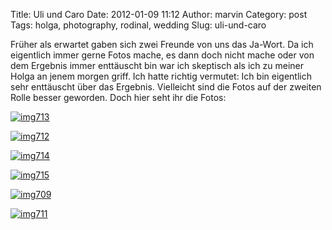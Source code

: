 Title: Uli und Caro
Date: 2012-01-09 11:12
Author: marvin
Category: post
Tags: holga, photography, rodinal, wedding
Slug: uli-und-caro

Früher als erwartet gaben sich zwei Freunde von uns das Ja-Wort. Da ich
eigentlich immer gerne Fotos mache, es dann doch nicht mache oder von
dem Ergebnis immer enttäuscht bin war ich skeptisch als ich zu meiner
Holga an jenem morgen griff. Ich hatte richtig vermutet: Ich bin
eigentlich sehr enttäuscht über das Ergebnis. Vielleicht sind die Fotos
auf der zweiten Rolle besser geworden. Doch hier seht ihr die Fotos:

[![img713](http://farm8.staticflickr.com/7172/6666141935_9c574d5567.jpg)](http://www.flickr.com/photos/marvinxsteadfast/6666141935/ "img713 by marvinxsteadfast, on Flickr, via Patr")

[![img712](http://farm8.staticflickr.com/7022/6666143495_9046fba6df.jpg)](http://www.flickr.com/photos/marvinxsteadfast/6666143495/ "img712 by marvinxsteadfast, on Flickr, via Patr")

[![img714](http://farm8.staticflickr.com/7032/6666146213_43ee9b9248.jpg)](http://www.flickr.com/photos/marvinxsteadfast/6666146213/ "img714 by marvinxsteadfast, on Flickr, via Patr")

[![img715](http://farm8.staticflickr.com/7159/6666147601_2730b5d526.jpg)](http://www.flickr.com/photos/marvinxsteadfast/6666147601/ "img715 by marvinxsteadfast, on Flickr, via Patr")

[![img709](http://farm8.staticflickr.com/7033/6666145137_c56ed7d330.jpg)](http://www.flickr.com/photos/marvinxsteadfast/6666145137/ "img709 by marvinxsteadfast, on Flickr, via Patr")

[![img711](http://farm8.staticflickr.com/7168/6666149009_8ecfe7e8c3.jpg)](http://www.flickr.com/photos/marvinxsteadfast/6666149009/ "img711 by marvinxsteadfast, on Flickr, via Patr")

